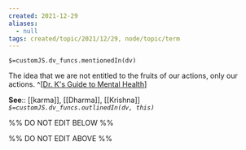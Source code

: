 ```yaml
---
created: 2021-12-29 
aliases:
  - null
tags: created/topic/2021/12/29, node/topic/term
---
```

`$=customJS.dv_funcs.mentionedIn(dv)`

The idea that we are not entitled to the fruits of our actions, only our actions.
^[[Dr. K's Guide to Mental Health](https://coaching.healthygamer.gg/guide)]

**See**:: [[karma]], [[Dharma]], [[Krishna]]
*`$=customJS.dv_funcs.outlinedIn(dv, this)`*

%% DO NOT EDIT BELOW %%

%% DO NOT EDIT ABOVE %%
